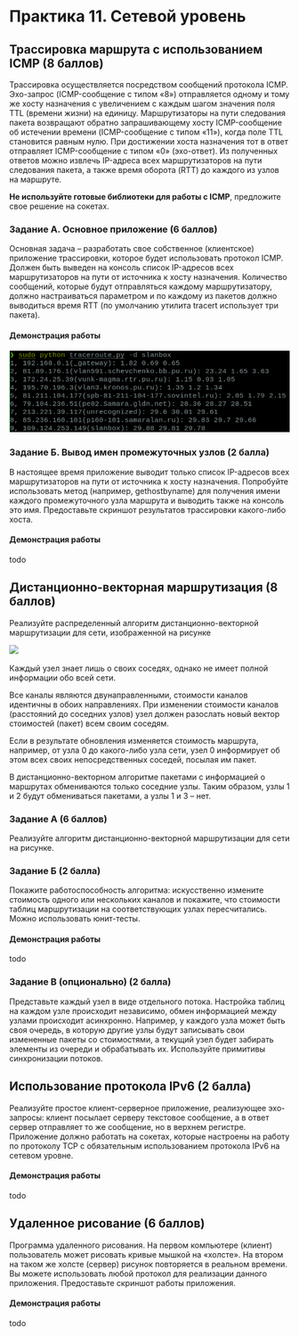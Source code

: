 # Практика 11. Сетевой уровень

## Трассировка маршрута с использованием ICMP (8 баллов)
Трассировка осуществляется посредством сообщений протокола ICMP. Эхо-запрос
(ICMP-сообщение с типом «8») отправляется одному и тому же хосту назначения с увеличением с
каждым шагом значения поля TTL (времени жизни) на единицу. Маршрутизаторы на пути
следования пакета возвращают обратно запрашивающему хосту ICMP-сообщение об истечении
времени (ICMP-сообщение с типом «11»), когда поле TTL становится равным нулю. При
достижении хоста назначения тот в ответ отправляет ICMP-сообщение с типом «0» (эхо-ответ). Из
полученных ответов можно извлечь IP-адреса всех маршрутизаторов на пути следования пакета, а
также время оборота (RTT) до каждого из узлов на маршруте.

**Не используйте готовые библиотеки для работы с ICMP**, предложите свое решение на сокетах.

### Задание А. Основное приложение (6 баллов)
Основная задача – разработать свое собственное (клиентское) приложение трассировки, которое
будет использовать протокол ICMP.
Должен быть выведен на консоль список IP-адресов всех маршрутизаторов на пути от источника к
хосту назначения. Количество сообщений, которые будут отправляться каждому маршрутизатору,
должно настраиваться параметром и по каждому из пакетов должно выводиться время RTT (по
умолчанию утилита tracert использует три пакета).

#### Демонстрация работы
<img src="images/traceroute.png" width=600 />

### Задание Б. Вывод имен промежуточных узлов (2 балла)
В настоящее время приложение выводит только список IP-адресов всех маршрутизаторов на пути
от источника к хосту назначения. Попробуйте использовать метод (например, gethostbyname) для
получения имени каждого промежуточного узла маршрута и выводить также на консоль это имя.
Предоставьте скриншот результатов трассировки какого-либо хоста.

#### Демонстрация работы
todo

## Дистанционно-векторная маршрутизация (8 баллов)
Реализуйте распределенный алгоритм дистанционно-векторной маршрутизации для сети,
изображенной на рисунке

<img src="images/example-network.png" width=300 />

Каждый узел знает лишь о своих соседях, однако не имеет полной информации обо всей сети.

Все каналы являются двунаправленными, стоимости каналов идентичны в обоих направлениях.
При изменении стоимости каналов (расстояний до соседних узлов) узел должен разослать новый
вектор стоимостей (пакет) всем своим соседям.

Если в результате обновления изменяется стоимость маршрута, например, от узла 0 до какого-либо
узла сети, узел 0 информирует об этом всех своих непосредственных соседей, посылая им пакет.

В дистанционно-векторном алгоритме пакетами с информацией о маршрутах обмениваются
только соседние узлы. Таким образом, узлы 1 и 2 будут обмениваться пакетами, а узлы 1 и 3 – нет.

### Задание А (6 баллов)
Реализуйте алгоритм дистанционно-векторной маршрутизации для сети на рисунке.

### Задание Б (2 балла)
Покажите работоспособность алгоритма: искусственно измените стоимость одного или
нескольких каналов и покажите, что стоимости таблиц маршрутизации на соответствующих узлах
пересчитались. Можно использовать юнит-тесты.

#### Демонстрация работы
todo

### Задание В (опционально) (2 балла)
Представьте каждый узел в виде отдельного потока. Настройка таблиц на каждом узле
происходит независимо, обмен информацией между узлами происходит асинхронно. Например,
у каждого узла может быть своя очередь, в которую другие узлы будут записывать свои
измененные пакеты со стоимостями, а текущий узел будет забирать элементы из очереди и
обрабатывать их. Используйте примитивы синхронизации потоков.

## Использование протокола IPv6 (2 балла)
Реализуйте простое клиент-серверное приложение, реализующее эхо-запросы: клиент посылает
серверу текстовое сообщение, а в ответ сервер отправляет то же сообщение, но в верхнем
регистре. Приложение должно работать на сокетах, которые настроены на работу по протоколу
TCP с обязательным использованием протокола IPv6 на сетевом уровне.

#### Демонстрация работы
todo

## Удаленное рисование (6 баллов)
Программа удаленного рисования. На первом компьютере (клиент) пользователь может рисовать
кривые мышкой на «холсте». На втором на таком же холсте (сервер) рисунок повторяется в
реальном времени. Вы можете использовать любой протокол для реализации данного
приложения. Предоставьте скриншот работы приложения.

#### Демонстрация работы
todo
